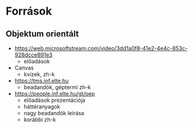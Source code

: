 # Források

## Objektum orientált

* https://web.microsoftstream.com/video/3dd1a0f8-41e2-4e4c-853c-928dcce891e3
  * előadások
* Canvas
  * kvízek, zh-k
* https://tms.inf.elte.hu
  * beadandók, géptermi zh-k
* https://people.inf.elte.hu/gt/oep
  * előadások prezentációja
  * háttéranyagok
  * nagy beadandók leírása
  * korábbi zh-k
